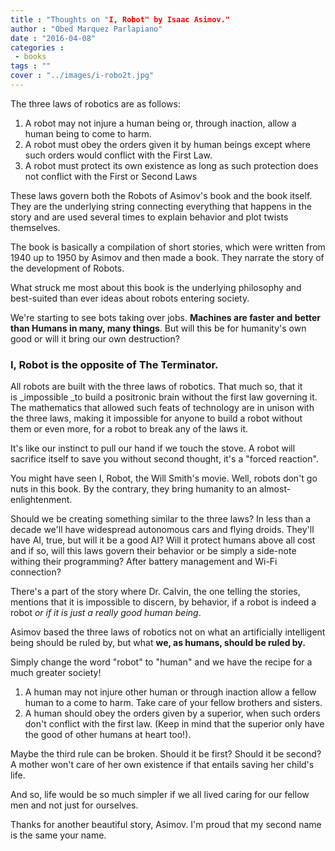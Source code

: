 ```yaml
---
title : "Thoughts on "I, Robot" by Isaac Asimov."
author : "Obed Marquez Parlapiano"
date : "2016-04-08"
categories : 
 - books
tags : ""
cover : "../images/i-robo2t.jpg"
---
```


The three laws of robotics are as follows:

1. A robot may not injure a human being or, through inaction, allow a human being to come to harm.
2. A robot must obey the orders given it by human beings except where such orders would conflict with the First Law.
3. A robot must protect its own existence as long as such protection does not conflict with the First or Second Laws

These laws govern both the Robots of Asimov's book and the book itself. They are the underlying string connecting everything that happens in the story and are used several times to explain behavior and plot twists themselves.

The book is basically a compilation of short stories, which were written from 1940 up to 1950 by Asimov and then made a book. They narrate the story of the development of Robots.

What struck me most about this book is the underlying philosophy and best-suited than ever ideas about robots entering society.

We're starting to see bots taking over jobs. **Machines are faster and better than Humans in many, many things**. But will this be for humanity's own good or will it bring our own destruction?

### I, Robot is the opposite of The Terminator.

All robots are built with the three laws of robotics. That much so, that it is _impossible _to build a positronic brain without the first law governing it. The mathematics that allowed such feats of technology are in unison with the three laws, making it impossible for anyone to build a robot without them or even more, for a robot to break any of the laws it.

It's like our instinct to pull our hand if we touch the stove. A robot will sacrifice itself to save you without second thought, it's a "forced reaction".

You might have seen I, Robot, the Will Smith's movie. Well, robots don't go nuts in this book. By the contrary, they bring humanity to an almost-enlightenment.

Should we be creating something similar to the three laws? In less than a decade we'll have widespread autonomous cars and flying droids. They'll have AI, true, but will it be a good AI? Will it protect humans above all cost and if so, will this laws govern their behavior or be simply a side-note withing their programming? After battery management and Wi-Fi connection?

There's a part of the story where Dr. Calvin, the one telling the stories, mentions that it is impossible to discern, by behavior, if a robot is indeed a robot _or if it is just a really good human being_.

Asimov based the three laws of robotics not on what an artificially intelligent being should be ruled by, but what **we, as humans, should be ruled by.**

Simply change the word "robot" to "human" and we have the recipe for a much greater society!

1. A human may not injure other human or through inaction allow a fellow human to a come to harm. Take care of your fellow brothers and sisters.
2. A human should obey the orders given by a superior, when such orders don't conflict with the first law. (Keep in mind that the superior only have the good of other humans at heart too!).

Maybe the third rule can be broken. Should it be first? Should it be second? A mother won't care of her own existence if that entails saving her child's life.

And so, life would be so much simpler if we all lived caring for our fellow men and not just for ourselves.

Thanks for another beautiful story, Asimov. I'm proud that my second name is the same your name.

